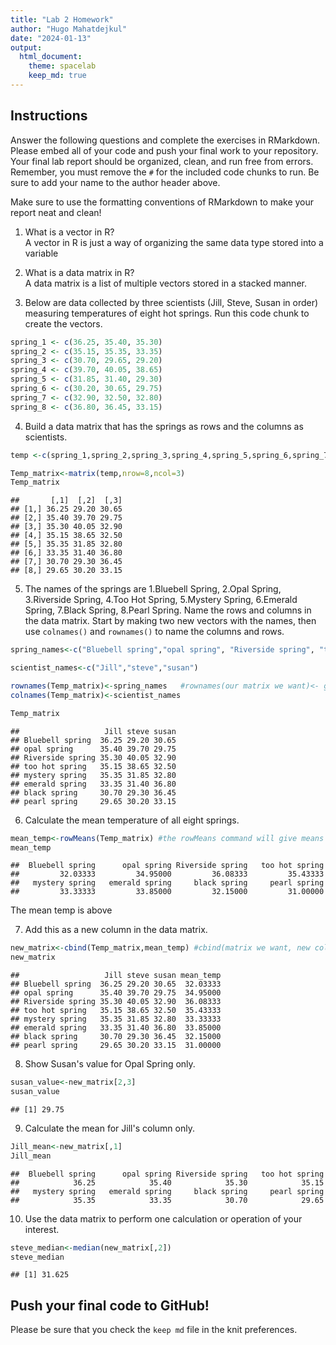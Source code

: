 ```yaml
---
title: "Lab 2 Homework"
author: "Hugo Mahatdejkul"
date: "2024-01-13"
output:
  html_document: 
    theme: spacelab
    keep_md: true
---
```


## Instructions
Answer the following questions and complete the exercises in RMarkdown. Please embed all of your code and push your final work to your repository. Your final lab report should be organized, clean, and run free from errors. Remember, you must remove the `#` for the included code chunks to run. Be sure to add your name to the author header above.  

Make sure to use the formatting conventions of RMarkdown to make your report neat and clean!  

1. What is a vector in R?  
A vector in R is just a way of organizing the same data type stored into a variable

2. What is a data matrix in R?  
A data matrix is a list of multiple vectors stored in a stacked manner.

3. Below are data collected by three scientists (Jill, Steve, Susan in order) measuring temperatures of eight hot springs. Run this code chunk to create the vectors.  

```r
spring_1 <- c(36.25, 35.40, 35.30)
spring_2 <- c(35.15, 35.35, 33.35)
spring_3 <- c(30.70, 29.65, 29.20)
spring_4 <- c(39.70, 40.05, 38.65)
spring_5 <- c(31.85, 31.40, 29.30)
spring_6 <- c(30.20, 30.65, 29.75)
spring_7 <- c(32.90, 32.50, 32.80)
spring_8 <- c(36.80, 36.45, 33.15)
```

4. Build a data matrix that has the springs as rows and the columns as scientists.  

```r
temp <-c(spring_1,spring_2,spring_3,spring_4,spring_5,spring_6,spring_7,spring_8)
```


```r
Temp_matrix<-matrix(temp,nrow=8,ncol=3)
Temp_matrix
```

```
##       [,1]  [,2]  [,3]
## [1,] 36.25 29.20 30.65
## [2,] 35.40 39.70 29.75
## [3,] 35.30 40.05 32.90
## [4,] 35.15 38.65 32.50
## [5,] 35.35 31.85 32.80
## [6,] 33.35 31.40 36.80
## [7,] 30.70 29.30 36.45
## [8,] 29.65 30.20 33.15
```


5. The names of the springs are 1.Bluebell Spring, 2.Opal Spring, 3.Riverside Spring, 4.Too Hot Spring, 5.Mystery Spring, 6.Emerald Spring, 7.Black Spring, 8.Pearl Spring. Name the rows and columns in the data matrix. Start by making two new vectors with the names, then use `colnames()` and `rownames()` to name the columns and rows.

```r
spring_names<-c("Bluebell spring","opal spring", "Riverside spring", "too hot spring", "mystery spring", "emerald spring","black spring", "pearl spring")
```


```r
scientist_names<-c("Jill","steve","susan")
```


```r
rownames(Temp_matrix)<-spring_names   #rownames(our matrix we want)<- gets the names we assigned to a variable already
colnames(Temp_matrix)<-scientist_names
```


```r
Temp_matrix
```

```
##                   Jill steve susan
## Bluebell spring  36.25 29.20 30.65
## opal spring      35.40 39.70 29.75
## Riverside spring 35.30 40.05 32.90
## too hot spring   35.15 38.65 32.50
## mystery spring   35.35 31.85 32.80
## emerald spring   33.35 31.40 36.80
## black spring     30.70 29.30 36.45
## pearl spring     29.65 30.20 33.15
```

6. Calculate the mean temperature of all eight springs.

```r
mean_temp<-rowMeans(Temp_matrix) #the rowMeans command will give means of each row and we just assign it to a new variable 
mean_temp
```

```
##  Bluebell spring      opal spring Riverside spring   too hot spring 
##         32.03333         34.95000         36.08333         35.43333 
##   mystery spring   emerald spring     black spring     pearl spring 
##         33.33333         33.85000         32.15000         31.00000
```
The mean temp is above

7. Add this as a new column in the data matrix.  

```r
new_matrix<-cbind(Temp_matrix,mean_temp) #cbind(matrix we want, new col we want to add)
new_matrix
```

```
##                   Jill steve susan mean_temp
## Bluebell spring  36.25 29.20 30.65  32.03333
## opal spring      35.40 39.70 29.75  34.95000
## Riverside spring 35.30 40.05 32.90  36.08333
## too hot spring   35.15 38.65 32.50  35.43333
## mystery spring   35.35 31.85 32.80  33.33333
## emerald spring   33.35 31.40 36.80  33.85000
## black spring     30.70 29.30 36.45  32.15000
## pearl spring     29.65 30.20 33.15  31.00000
```


8. Show Susan's value for Opal Spring only.


```r
susan_value<-new_matrix[2,3]
susan_value
```

```
## [1] 29.75
```


9. Calculate the mean for Jill's column only.  

```r
Jill_mean<-new_matrix[,1]
Jill_mean
```

```
##  Bluebell spring      opal spring Riverside spring   too hot spring 
##            36.25            35.40            35.30            35.15 
##   mystery spring   emerald spring     black spring     pearl spring 
##            35.35            33.35            30.70            29.65
```


10. Use the data matrix to perform one calculation or operation of your interest.

```r
steve_median<-median(new_matrix[,2])
steve_median
```

```
## [1] 31.625
```

## Push your final code to GitHub!
Please be sure that you check the `keep md` file in the knit preferences.  

